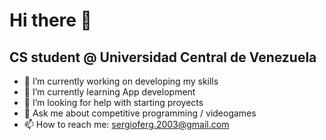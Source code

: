 # Hi there 👋

## CS student @ Universidad Central de Venezuela

- 🔭 I’m currently working on developing my skills
- 🌱 I’m currently learning App development
- 🤔 I’m looking for help with starting proyects
- 💬 Ask me about competitive programming / videogames
- 📫 How to reach me: sergioferg.2003@gmail.com
